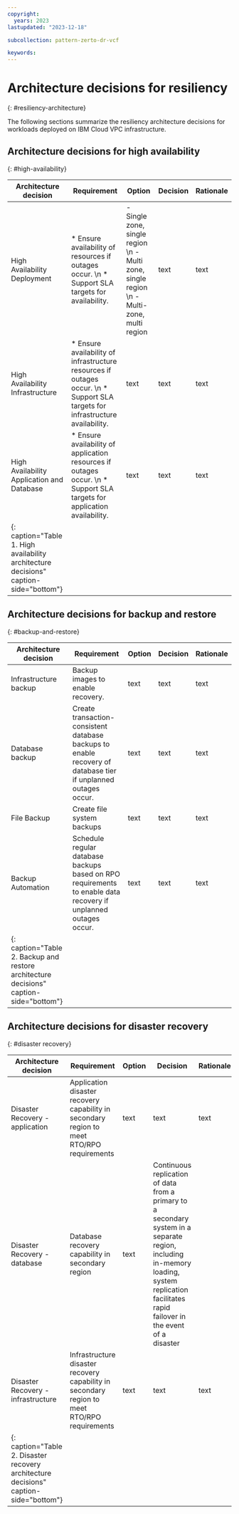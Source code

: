 ```yaml
---
copyright:
  years: 2023
lastupdated: "2023-12-18"

subcollection: pattern-zerto-dr-vcf

keywords:
---
```

# Architecture decisions for resiliency

{: #resiliency-architecture}

The following sections summarize the resiliency architecture decisions for workloads deployed on IBM Cloud VPC infrastructure.

## Architecture decisions for high availability

{: #high-availability}

| Architecture decision                                                                 | Requirement                                                                                                                   | Option                                                                                    | Decision | Rationale |
| ------------------------------------------------------------------------------------- | ----------------------------------------------------------------------------------------------------------------------------- | ----------------------------------------------------------------------------------------- | -------- | --------- |
| High Availability Deployment                                                          | * Ensure availability of resources if outages occur. \n * Support SLA targets for availability.                               | - Single zone, single region \n - Multi zone, single region \n - Multi-zone, multi region | text     | text      |
| High Availability Infrastructure                                                      | * Ensure availability of infrastructure resources if outages occur. \n * Support SLA targets for infrastructure availability. | text                                                                                      | text     | text      |
| High Availability Application and Database                                            | * Ensure availability of application resources if outages occur. \n * Support SLA targets for application availability.       | text                                                                                      | text     | text      |
| {: caption="Table 1. High availability architecture decisions" caption-side="bottom"} |                                                                                                                               |                                                                                           |          |           |

## Architecture decisions for backup and restore

{: #backup-and-restore}

| Architecture decision                                                                  | Requirement                                                                                                     | Option | Decision | Rationale |
| -------------------------------------------------------------------------------------- | --------------------------------------------------------------------------------------------------------------- | ------ | -------- | --------- |
| Infrastructure backup                                                                  | Backup images to enable recovery.                                                                               | text   | text     | text      |
| Database backup                                                                        | Create transaction-consistent database backups to enable recovery of database tier if unplanned outages occur.  | text   | text     | text      |
| File Backup                                                                            | Create file system backups                                                                                      | text   | text     | text      |
| Backup Automation                                                                      | Schedule regular database backups based on RPO requirements to enable data recovery if unplanned outages occur. | text   | text     | text      |
| {: caption="Table 2. Backup and restore architecture decisions" caption-side="bottom"} |                                                                                                                 |        |          |           |

## Architecture decisions for disaster recovery

{: #disaster recovery}

| Architecture decision                                                                 | Requirement                                                                                  | Option | Decision                                                                                                                                                                                        | Rationale |
| ------------------------------------------------------------------------------------- | -------------------------------------------------------------------------------------------- | ------ | ----------------------------------------------------------------------------------------------------------------------------------------------------------------------------------------------- | --------- |
| Disaster Recovery - application                                                       | Application disaster recovery capability in secondary region to meet RTO/RPO requirements    | text   | text                                                                                                                                                                                            | text      |
| Disaster Recovery - database                                                          | Database recovery capability in secondary region                                             | text   | Continuous replication of data from a primary to a secondary system in a separate region, including in-memory loading, system replication facilitates rapid failover in the event of a disaster |           |
| Disaster Recovery - infrastructure                                                    | Infrastructure disaster recovery capability in secondary region to meet RTO/RPO requirements | text   | text                                                                                                                                                                                            | text      |
| {: caption="Table 2. Disaster recovery architecture decisions" caption-side="bottom"} |                                                                                              |        |                                                                                                                                                                                                 |           |
